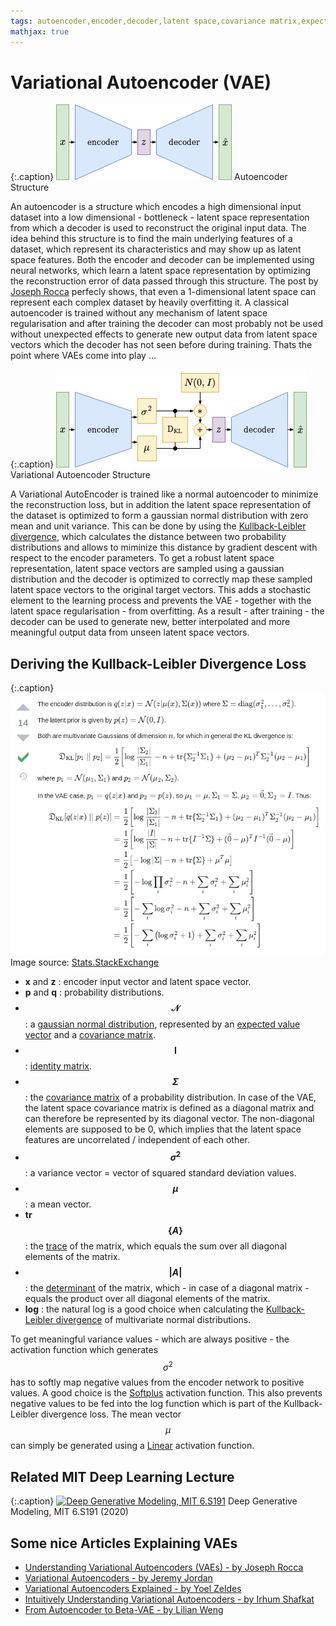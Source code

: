 ```yaml
---
tags: autoencoder,encoder,decoder,latent space,covariance matrix,expected value,gaussian distribution,Kullback-Leibler divergence
mathjax: true
---
```

# Variational Autoencoder (VAE)

{:.caption}
![Classical Autoencoder](assets/images/autoencoder.png)
Autoencoder Structure
<div class="clearfix"></div>

An autoencoder is a structure which encodes a high dimensional input dataset into a low dimensional - bottleneck - latent space representation from which a decoder is used to reconstruct the original input data. The idea behind this structure is to find the main underlying features of a dataset, which represent its characteristics and may show up as latent space features. Both the encoder and decoder can be implemented using neural networks, which learn a latent space representation by optimizing the reconstruction error of data passed through this structure. The post by [Joseph Rocca](https://towardsdatascience.com/@joseph.rocca) perfecly shows, that even a 1-dimensional latent space can represent each complex dataset by heavily overfitting it. A classical autoencoder is trained without any mechanism of latent space regularisation and after training the decoder can most probably not be used without unexpected effects to generate new output data from latent space vectors which the decoder has not seen before during training. Thats the point where VAEs come into play ...

{:.caption}
![Variational Autoencoder](assets/images/variational_autoencoder.png)
Variational Autoencoder Structure
<div class="clearfix"></div>

A Variational AutoEncoder is trained like a normal autoencoder to minimize the reconstruction loss, but in addition the latent space representation of the dataset is optimized to form a gaussian normal distribution with zero mean and unit variance. This can be done by using the [Kullback-Leibler divergence](https://en.wikipedia.org/wiki/Kullback%E2%80%93Leibler_divergence#Multivariate_normal_distributions), which calculates the distance between two probability distributions and allows to miminize this distance by gradient descent with respect to the encoder parameters. To get a robust latent space representation, latent space vectors are sampled using a gaussian distribution and the decoder is optimized to correctly map these sampled latent space vectors to the original target vectors. This adds a stochastic element to the learning process and prevents the VAE - together with the latent space regularisation - from overfitting. As a result - after training - the decoder can be used to generate new, better interpolated and more meaningful output data from unseen latent space vectors.

## Deriving the Kullback-Leibler Divergence Loss

{:.caption}
![fully connected layer forward pass](assets/images/deriving_the_KL_divergence_loss_for_vaes.png)
Image source: [Stats.StackExchange](https://stats.stackexchange.com/questions/318748/deriving-the-kl-divergence-loss-for-vaes)
<div class="clearfix"></div>

- **x** and **z** : encoder input vector and latent space vector.
- **p** and **q** : probability distributions.
- **$$\mathcal{N}$$** : a [gaussian normal distribution](https://en.wikipedia.org/wiki/Normal_distribution), represented by an [expected value vector](https://en.wikipedia.org/wiki/Expected_value) and a [covariance matrix](https://en.wikipedia.org/wiki/Covariance_matrix).
- **$$\pmb{I}$$** : [identity matrix](https://en.wikipedia.org/wiki/Identity_matrix).
- **$$\Sigma$$** : the [covariance matrix](https://en.wikipedia.org/wiki/Covariance_matrix) of a probability distribution. In case of the VAE, the latent space covariance matrix is defined as a diagonal matrix and can therefore be represented by its diagonal vector. The non-diagonal elements are supposed to be 0, which implies that the latent space features are uncorrelated / independent of each other.
- **$$\sigma^2$$** : a variance vector = vector of squared standard deviation values.
- **$$\mu$$** : a mean vector.
- **tr$$\{A\}$$** : the [trace](https://en.wikipedia.org/wiki/Trace_(linear_algebra)) of the matrix, which equals the sum over all diagonal elements of the matrix.
- **$$\vert A \vert$$** : the [determinant](https://en.wikipedia.org/wiki/Determinant) of the matrix, which - in case of a diagonal matrix - equals the product over all diagonal elements of the matrix.
- **log** : the natural log is a good choice when calculating the [Kullback-Leibler divergence](https://en.wikipedia.org/wiki/Kullback%E2%80%93Leibler_divergence#Multivariate_normal_distributions) of multivariate normal distributions.

To get meaningful variance values - which are always positive - the activation function which generates $$\sigma^2$$ has to softly map negative values from the encoder network to positive values. A good choice is the [Softplus](https://github.com/maideas/numpy-neural-network/blob/master/Softplus.ipynb) activation function. This also prevents negative values to be fed into the log function which is part of the Kullback-Leibler divergence loss.
The mean vector $$\mu$$ can simply be generated using a [Linear](https://github.com/maideas/numpy-neural-network/blob/master/Linear.ipynb) activation function.

## Related MIT Deep Learning Lecture

{:.caption}
[![Deep Generative Modeling, MIT 6.S191](https://img.youtube.com/vi/rZufA635dq4/0.jpg)](https://www.youtube.com/watch?v=rZufA635dq4)
Deep Generative Modeling, MIT 6.S191 (2020)
<div class="clearfix"></div>

## Some nice Articles Explaining VAEs

- [Understanding Variational Autoencoders (VAEs) - by Joseph Rocca](https://towardsdatascience.com/understanding-variational-autoencoders-vaes-f70510919f73)
- [Variational Autoencoders - by Jeremy Jordan](https://www.jeremyjordan.me/variational-autoencoders/)
- [Variational Autoencoders Explained - by Yoel Zeldes](https://anotherdatum.com/vae.html)
- [Intuitively Understanding Variational Autoencoders - by Irhum Shafkat](https://towardsdatascience.com/intuitively-understanding-variational-autoencoders-1bfe67eb5daf)
- [From Autoencoder to Beta-VAE - by Lilian Weng](https://lilianweng.github.io/lil-log/2018/08/12/from-autoencoder-to-beta-vae.html)

